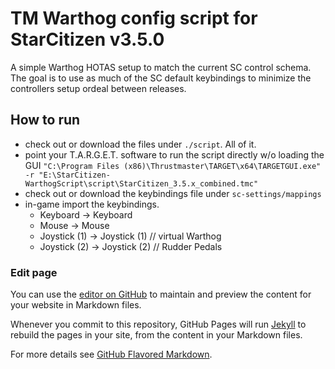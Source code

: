 # TM Warthog config script for StarCitizen v3.5.0

A simple Warthog HOTAS setup to match the current SC control schema.
The goal is to use as much of the SC default keybindings to minimize the controllers setup ordeal between releases.

## How to run
 * check out or download the files under ```./script```. All of it.
 * point your T.A.R.G.E.T. software to run the script directly w/o loading the GUI ```"C:\Program Files (x86)\Thrustmaster\TARGET\x64\TARGETGUI.exe" -r "E:\StarCitizen-WarthogScript\script\StarCitizen_3.5.x_combined.tmc"```
 * check out or download the keybindings file under ```sc-settings/mappings```
 * in-game import the keybindings.
    * Keyboard -> Keyboard
    * Mouse -> Mouse
    * Joystick (1) -> Joystick (1) // virtual Warthog
    * Joystick (2) -> Joystick (2) // Rudder Pedals


### Edit page
You can use the [editor on GitHub](https://github.com/aboutflash/StarCitizen-WarthogScript/edit/master/README.md) to maintain and preview the content for your website in Markdown files.

Whenever you commit to this repository, GitHub Pages will run [Jekyll](https://jekyllrb.com/) to rebuild the pages in your site, from the content in your Markdown files.

For more details see [GitHub Flavored Markdown](https://guides.github.com/features/mastering-markdown/).
